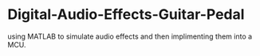 # Digital-Audio-Effects-Guitar-Pedal
using MATLAB to simulate audio effects and then implimenting them into a MCU. 
